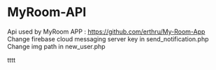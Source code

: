 # MyRoom-API
Api used by MyRoom APP : https://github.com/erthru/My-Room-App <br>
Change firebase cloud messaging server key in send_notification.php <br>
Change img path in new_user.php


tttt
